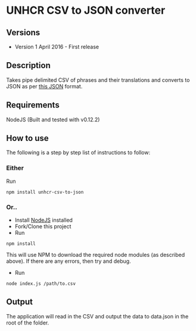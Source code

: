 # UNHCR CSV to JSON converter

## Versions
* Version 1 April 2016 - First release

## Description
Takes pipe delimited CSV of phrases and their translations and converts to JSON as per [this JSON](https://github.com/translation-cards/default-deck/blob/master/txc/card_deck.json) format.

## Requirements
NodeJS (Built and tested with v0.12.2)

## How to use
The following is a step by step list of instructions to follow:
### Either
Run
```
npm install unhcr-csv-to-json
```
### Or..
* Install [NodeJS](https://nodejs.org/) installed
* Fork/Clone this project
* Run
```
npm install
```

This will use NPM to download the required node modules (as described above). If there are any errors, then try and debug.
* Run
```
node index.js /path/to.csv
```

## Output
The application will read in the CSV and output the data to data.json in the root of the folder.
